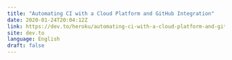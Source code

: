 ```yaml
---
title: "Automating CI with a Cloud Platform and GitHub Integration"
date: 2020-01-24T20:04:12Z
link: https://dev.to/heroku/automating-ci-with-a-cloud-platform-and-github-integration-h75?utm_medium=RSS&utm_source=news.12bit.vn
site: dev.to
language: English
draft: false
---
```

